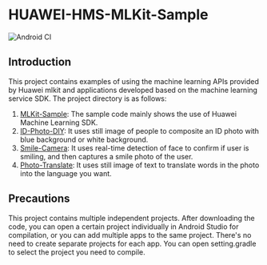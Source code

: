 # HUAWEI-HMS-MLKit-Sample

![Android CI](https://github.com/HMS-MLKit/HUAWEI-HMS-MLKit-Sample/workflows/Android%20CI/badge.svg)

## Introduction

This project contains examples of using the machine learning APIs provided by Huawei mlkit
and applications developed based on the machine learning service SDK. The project directory is as follows:

1. [MLKit-Sample](https://github.com/HMS-MLKit/HUAWEI-HMS-MLKit-Sample/tree/master/MLKit-Sample): The sample code mainly shows the use of Huawei Machine Learning SDK.
2. [ID-Photo-DIY](https://github.com/HMS-MLKit/HUAWEI-HMS-MLKit-Sample/tree/master/ID-Photo-DIY): It uses still image of people to composite an ID photo with blue background or white background.
3. [Smile-Camera](https://github.com/HMS-MLKit/HUAWEI-HMS-MLKit-Sample/tree/master/Smile-Camera): It uses real-time detection of face to confirm if user is smiling, and then captures a smile photo of the user.
4. [Photo-Translate](https://github.com/HMS-MLKit/HUAWEI-HMS-MLKit-Sample/tree/master/Photo-Translate): It uses still image of text to translate words in the photo into the language you want.

## Precautions

This project contains multiple independent projects. After downloading the code,
you can open a certain project individually in Android Studio for compilation,
or you can add multiple apps to the same project. There's no need to create separate projects for each app.
You can open setting.gradle to select the project you need to compile.
